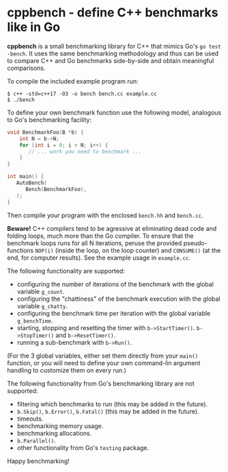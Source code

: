 # cppbench - define C++ benchmarks like in Go

**cppbench** is a small benchmarking library for C++ that mimics Go's
`go test -bench`. It uses the same benchmarking methodology and thus
can be used to compare C++ and Go benchmarks side-by-side and obtain
meaningful comparisons.

To compile the included example program run:

    $ c++ -std=c++17 -O3 -o bench bench.cc example.cc
    $ ./bench

To define your own benchmark function use the following model,
analogous to Go's benchmarking facility:

```c++
void BenchmarkFoo(B *b) {
	int N = b->N;
	for (int i = 0; i < N; i++) {
	   // ... work you need to benchmark ...
	}
}

int main() {
   AutoBench(
	  Bench(BenchmarkFoo),
   );
}
```

Then compile your program with the enclosed `bench.hh` and `bench.cc`.

**Beware!** C++ compilers tend to be agressive at eliminating dead
code and folding loops, much more than the Go compiler. To ensure that
the benchmark loops runs for all N iterations, peruse the provided
pseudo-functions `NOP(i)` (inside the loop, on the loop counter) and
`CONSUME()` (at the end, for computer results). See the example usage
in `example.cc`.

The following functionality are supported:

- configuring the number of iterations of the benchmark with the
  global variable `g_count`.
- configuring the "chattiness" of the benchmark execution with
  the global variable `g_chatty`.
- configuring the benchmark time per iteration with the global
  variable `g_benchTime`.
- starting, stopping and resetting the timer with `b->StartTimer()`.
  `b->StopTimer()` and `b->ResetTimer()`.
- running a sub-benchmark with `b->Run()`.

(For the 3 global variables, either set them directly from your
`main()` function, or you will need to define your own command-lin
argument handling to customize them on every run.)

The following functionality from Go's benchmarking library are not supported:

- filtering which benchmarks to run (this may be added in the future).
- `b.Skip()`, `b.Error()`, `b.Fatal()` (this may be added in the future).
- timeouts.
- benchmarking memory usage.
- benchmarking allocations.
- `b.Parallel()`.
- other functionality from Go's `testing` package.

Happy benchmarking!
